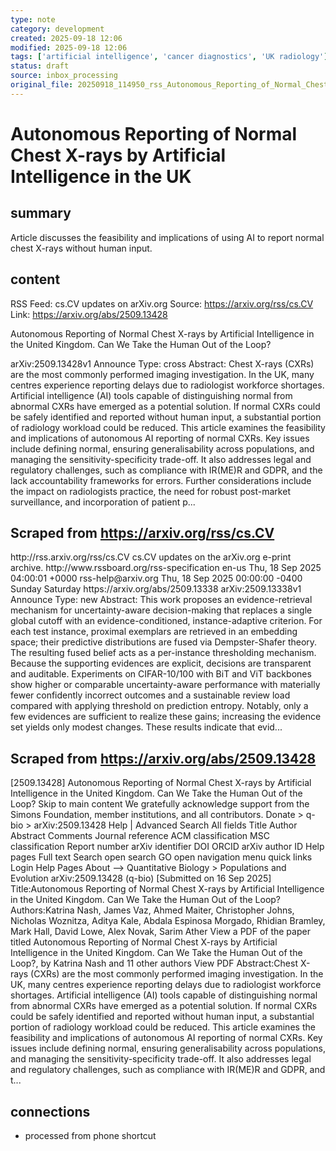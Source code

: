 ```yaml
---
type: note
category: development
created: 2025-09-18 12:06
modified: 2025-09-18 12:06
tags: ['artificial intelligence', 'cancer diagnostics', 'UK radiology']
status: draft
source: inbox_processing
original_file: 20250918_114950_rss_Autonomous_Reporting_of_Normal_Chest_X-rays_by_Art.txt
---
```


# Autonomous Reporting of Normal Chest X-rays by Artificial Intelligence in the UK

## summary
Article discusses the feasibility and implications of using AI to report normal chest X-rays without human input.

## content
RSS Feed: cs.CV updates on arXiv.org
Source: https://arxiv.org/rss/cs.CV
Link: https://arxiv.org/abs/2509.13428

Autonomous Reporting of Normal Chest X-rays by Artificial Intelligence in the United Kingdom. Can We Take the Human Out of the Loop?

arXiv:2509.13428v1 Announce Type: cross Abstract: Chest X-rays (CXRs) are the most commonly performed imaging investigation. In the UK, many centres experience reporting delays due to radiologist workforce shortages. Artificial intelligence (AI) tools capable of distinguishing normal from abnormal CXRs have emerged as a potential solution. If normal CXRs could be safely identified and reported without human input, a substantial portion of radiology workload could be reduced. This article examines the feasibility and implications of autonomous AI reporting of normal CXRs. Key issues include defining normal, ensuring generalisability across populations, and managing the sensitivity-specificity trade-off. It also addresses legal and regulatory challenges, such as compliance with IR(ME)R and GDPR, and the lack accountability frameworks for errors. Further considerations include the impact on radiologists practice, the need for robust post-market surveillance, and incorporation of patient p...

## Scraped from https://arxiv.org/rss/cs.CV
<?xml version='1.0' encoding='UTF-8'?>
<rss xmlns:arxiv="http://arxiv.org/schemas/atom" xmlns:dc="http://purl.org/dc/elements/1.1/" xmlns:atom="http://www.w3.org/2005/Atom" xmlns:content="http://purl.org/rss/1.0/modules/content/" version="2.0">
  <channel>
    <title>cs.CV updates on arXiv.org</title>
    <link>http://rss.arxiv.org/rss/cs.CV</link>
    <description>cs.CV updates on the arXiv.org e-print archive.</description>
    <atom:link href="http://rss.arxiv.org/rss/cs.CV" rel="self" type="application/rss+xml"/>
    <docs>http://www.rssboard.org/rss-specification</docs>
    <language>en-us</language>
    <lastBuildDate>Thu, 18 Sep 2025 04:00:01 +0000</lastBuildDate>
    <managingEditor>rss-help@arxiv.org</managingEditor>
    <pubDate>Thu, 18 Sep 2025 00:00:00 -0400</pubDate>
    <skipDays>
      <day>Sunday</day>
      <day>Saturday</day>
    </skipDays>
    <item>
      <title>Proximity-Based Evidence Retrieval for Uncertainty-Aware Neural Networks</title>
      <link>https://arxiv.org/abs/2509.13338</link>
      <description>arXiv:2509.13338v1 Announce Type: new 
Abstract: This work proposes an evidence-retrieval mechanism for uncertainty-aware decision-making that replaces a single global cutoff with an evidence-conditioned, instance-adaptive criterion. For each test instance, proximal exemplars are retrieved in an embedding space; their predictive distributions are fused via Dempster-Shafer theory. The resulting fused belief acts as a per-instance thresholding mechanism. Because the supporting evidences are explicit, decisions are transparent and auditable. Experiments on CIFAR-10/100 with BiT and ViT backbones show higher or comparable uncertainty-aware performance with materially fewer confidently incorrect outcomes and a sustainable review load compared with applying threshold on prediction entropy. Notably, only a few evidences are sufficient to realize these gains; increasing the evidence set yields only modest changes. These results indicate that evid...


## Scraped from https://arxiv.org/abs/2509.13428
[2509.13428] Autonomous Reporting of Normal Chest X-rays by Artificial Intelligence in the United Kingdom. Can We Take the Human Out of the Loop? Skip to main content We gratefully acknowledge support from the Simons Foundation, member institutions, and all contributors. Donate &gt; q-bio &gt; arXiv:2509.13428 Help | Advanced Search All fields Title Author Abstract Comments Journal reference ACM classification MSC classification Report number arXiv identifier DOI ORCID arXiv author ID Help pages Full text Search open search GO open navigation menu quick links Login Help Pages About --> Quantitative Biology > Populations and Evolution arXiv:2509.13428 (q-bio) [Submitted on 16 Sep 2025] Title:Autonomous Reporting of Normal Chest X-rays by Artificial Intelligence in the United Kingdom. Can We Take the Human Out of the Loop? Authors:Katrina Nash, James Vaz, Ahmed Maiter, Christopher Johns, Nicholas Woznitza, Aditya Kale, Abdala Espinosa Morgado, Rhidian Bramley, Mark Hall, David Lowe, Alex Novak, Sarim Ather View a PDF of the paper titled Autonomous Reporting of Normal Chest X-rays by Artificial Intelligence in the United Kingdom. Can We Take the Human Out of the Loop?, by Katrina Nash and 11 other authors View PDF Abstract:Chest X-rays (CXRs) are the most commonly performed imaging investigation. In the UK, many centres experience reporting delays due to radiologist workforce shortages. Artificial intelligence (AI) tools capable of distinguishing normal from abnormal CXRs have emerged as a potential solution. If normal CXRs could be safely identified and reported without human input, a substantial portion of radiology workload could be reduced. This article examines the feasibility and implications of autonomous AI reporting of normal CXRs. Key issues include defining normal, ensuring generalisability across populations, and managing the sensitivity-specificity trade-off. It also addresses legal and regulatory challenges, such as compliance with IR(ME)R and GDPR, and t...


## connections
- processed from phone shortcut
